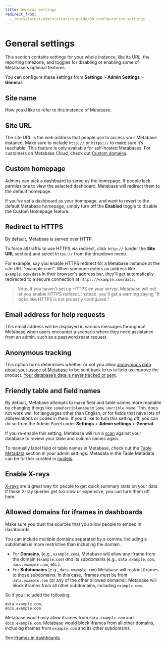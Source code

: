 ```yaml
---
title: General settings
redirect_from:
  - /docs/latest/administration-guide/08-configuration-settings
---
```


# General settings

This section contains settings for your whole instance, like its URL, the reporting timezone, and toggles for disabling or enabling some of Metabase's optional features.

You can configure these settings from **Settings** > **Admin Settings** > **General**.

## Site name

How you’d like to refer to this instance of Metabase.

## Site URL

The site URL is the web address that people use to access your Metabase instance. Make sure to include `http://` or `https://` to make sure it’s reachable. This feature is only available for self-hosted Metabases. For customers on Metabase Cloud, check out [Custom domains](https://www.metabase.com/docs/latest/cloud/custom-domain).

## Custom homepage

Admins can pick a dashboard to serve as the homepage. If people lack permissions to view the selected dashboard, Metabase will redirect them to the default homepage.

If you've set a dashboard as your homepage, and want to revert to the default Metabase homepage, simply turn off the **Enabled** toggle to disable the Custom Homepage feature.

## Redirect to HTTPS

By default, Metabase is served over HTTP.

To force all traffic to use HTTPS via redirect, click `http://` (under the **Site URL** section) and select `https://` from the dropdown menu.

For example, say you enable HTTPS redirect for a Metabase instance at the site URL "example.com". When someone enters an address like `example.com/data` in their browser's address bar, they'll get automatically redirected to a secure connection at `https://example.com/data`.

> Note: if you haven't set up HTTPS on your server, Metabase will not let you enable HTTPS redirect. Instead, you'll get a warning saying "It looks like HTTPS is not properly configured."

## Email address for help requests

This email address will be displayed in various messages throughout Metabase when users encounter a scenario where they need assistance from an admin, such as a password reset request.

## Anonymous tracking

This option turns determines whether or not you allow [anonymous data about your usage of Metabase](../../installation-and-operation/information-collection.md) to be sent back to us to help us improve the product. [Your database’s data is never tracked or sent](https://www.metabase.com/security).

## Friendly table and field names

By default, Metabase attempts to make field and table names more readable by changing things like `somehorriblename` to `Some Horrible Name`. This does not work well for languages other than English, or for fields that have lots of abbreviations or codes in them. If you'd like to turn this setting off, you can do so from the Admin Panel under **Settings** > **Admin settings** > **General**.

If you re-enable this setting, Metabase will run a [scan](../../databases/sync-scan.md#how-database-scans-work) against your database to review your table and column names again.

To manually label field or table names in Metabase, check out the [Table Metadata](../../data-modeling/metadata-editing.md) section in your admin settings. Metadata in the Table Metadata can be further curated in [models](../../data-modeling/models.md).

## Enable X-rays

[X-rays](../../exploration-and-organization/x-rays.md) are a great way for people to get quick summary stats on your data. If these X-ray queries get too slow or expensive, you can turn them off here.

## Allowed domains for iframes in dashboards

Make sure you trust the sources that you allow people to embed in dashboards.

You can include multiple domains separated by a comma. Including a subdomain is more restrictive than including the domain.

- For **Domains**, (e.g., `example.com`), Metabase will allow any iframe from the domain (`example.com`) _and_ its subdomains (e.g., `data.example.com`, `docs.example.com`, etc.).
- For **Subdomains** (e.g., `data.example.com`) Metabase will restrict iframes to those subdomains. In this case, iframes _must_ be from `data.example.com` (or any of the other allowed domains). Metabase will block iframes from all other subdomains, including `example.com`.

So if you included the following:

```
data.example.com,
docs.example.com
```

Metabase would only allow iframes from `data.example.com` and `docs.example.com`. Metabase would block iframes from all other domains, including iframes from `example.com` and its other subdomains.

See [iframes in dashboards](../../dashboards/introduction.md#iframe-cards).
